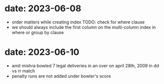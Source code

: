 # date: 2023-06-08
- order matters while creating index
TODO: check for where clause
- we should always include the first column on the multi-column index in where or group by clause

# date: 2023-06-10
- amit mishra bowled 7 legal deliveries in an over on april 28th, 2009 in dd vs rr match
- penalty runs are not added under bowler's score